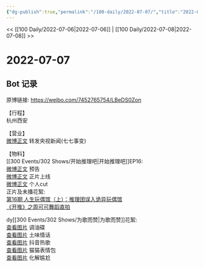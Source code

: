 ```yaml
---
{"dg-publish":true,"permalink":"/100-daily/2022-07-07/","title":"2022-07-07"}
---
```



<< [[100 Daily/2022-07-06\|2022-07-06]] | [[100 Daily/2022-07-08\|2022-07-08]] >>

# 2022-07-07

## Bot 记录

原博链接: https://weibo.com/7452765754/LBeDS0Zon

【行程】  
杭州西安

【营业】  
[微博正文](https://m.weibo.cn/1736988591/4788384469621580) 转发央视新闻(七七事变)

【物料】  
[[300 Events/302 Shows/开始推理吧\|开始推理吧]]EP16:  
[微博正文](https://m.weibo.cn/2162247381/4788535129278826) 预告  
[微博正文](https://m.weibo.cn/2162247381/4788650984867840) 正片上线  
[微博正文](https://m.weibo.cn/1371117067/4788677945328358) 个人cut  
正片及未播花絮:  
[第16期 人生玩偶馆（上）：推理团误入诡异玩偶馆](https://weibo.cn/sinaurl?u=https%3A%2F%2Fv.qq.com%2Fx%2Fcover%2Fmzc00200ynivua7%2Fm0043mgsin4.html)  
[《开推》之周可可舞蹈直拍](https://weibo.cn/sinaurl?u=https%3A%2F%2Fm.v.qq.com%2Fx%2Fm%2Fplay%3Fvid%3Dd0043swado1%26cid%3Dmzc002005gtun1o%26url_from%3Dshare%26second_share%3D0%26share_from%3Dsina) ​​​

dy[[300 Events/302 Shows/为歌而赞\|为歌而赞]]花絮:  
[查看图片](https://wx2.sinaimg.cn/large/0088n2Pggy1h3yrmbfxjij30u01hdn0x.jpg) 调油碟  
[查看图片](https://wx1.sinaimg.cn/large/0088n2Pggy1h3yrnlr98qj30u01hd41y.jpg) 土味情话  
[查看图片](https://wx2.sinaimg.cn/large/0088n2Pggy1h3yrny82nxj30u01hd424.jpg) 抖音热歌  
[查看图片](https://wx1.sinaimg.cn/large/0088n2Pggy1h3yro3urdrj30u01hd0w8.jpg) 猫猫表情包  
[查看图片](https://wx1.sinaimg.cn/large/0088n2Pggy1h3yro8bky1j30u01hdtcu.jpg) 化解尴尬
